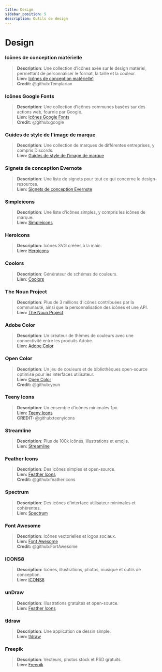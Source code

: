 ```yaml
---
title: Design
sidebar_position: 5
description: Outils de design
---
```


# Design
### Icônes de conception matérielle
> __Description:__ Une collection d'icônes axée sur le design matériel, permettant de personnaliser le format, la taille et la couleur. <br/>
__Lien:__ [Icônes de conception matérielle)](https://materialdesignicons.com/)  <br/>
__Credit:__ @github:Templarian

### Icônes Google Fonts
> __Description:__ Une collection d'icônes communes basées sur des actions web, fournie par Google. <br/>
__Lien:__ [Icônes Google Fonts](https://fonts.google.com/icons) <br/>
__Credit:__ @github:google

### Guides de style de l'image de marque
> __Description:__ Une collection de marques de différentes entreprises, y compris Discords.   <br/>
__Lien:__ [Guides de style de l'image de marque](https://brandingstyleguides.com/)

### Signets de conception Evernote
> __Description:__ Une liste de signets pour tout ce qui concerne le design-resources.  <br/>
__Lien:__ [Signets de conception Evernote](https://www.evernote.design/)  <br/>

### Simpleicons
> __Description:__ Une liste d'icônes simples, y compris les icônes de marque.   <br/>
__Lien:__ [Simpleicons](https://simpleicons.org/)

### Heroicons
> __Description:__ Icônes SVG créées à la main.   <br/>
__Lien:__ [Heroicons](https://heroicons.com/)

### Coolors
> __Description:__ Générateur de schémas de couleurs.   <br/>
__Lien:__ [Coolors](https://coolors.co/)

### The Noun Project
> __Description:__ Plus de 3 millions d'icônes contribuées par la communauté, ainsi que la personnalisation des icônes et une API.  <br/>
__Lien:__ [The Noun Project](https://thenounproject.com/)

### Adobe Color
> __Description:__ Un créateur de thèmes de couleurs avec une connectivité entre les produits Adobe.  <br/>
__Lien:__ [Adobe Color](https://color.adobe.com/)

### Open Color
> __Description:__ Un jeu de couleurs et de bibliothèques open-source optimisé pour les interfaces utilisateur.  <br/>
__Lien:__ [Open Color](https://yeun.github.io/open-color/)  <br/>
__Credit:__ @github:yeun

### Teeny Icons
> __Description:__ Un ensemble d'icônes minimales 1px.  <br/>
__Lien:__ [Teeny Icons](https://teenyicons.com/)  <br/>
__CREDIT:__ @github:teenyicons

### Streamline
> __Description:__ Plus de 100k icônes, illustrations et emojis.  <br/>
__Lien:__ [Streamline](https://streamlinehq.com/)  

### Feather Icons
> __Description:__ Des icônes simples et open-source.  <br/>
__Lien:__ [Feather Icons](https://feathericons.com/)  <br/>
__Credit:__ @github:feathericons

### Spectrum
> __Description:__ Des icônes d'interface utilisateur minimales et cohérentes.  <br/>
__Lien:__ [Spectrum](https://spectrum.adobe.com/page/icons/)  

### Font Awesome
> __Description:__ Icônes vectorielles et logos sociaux.  <br/>
__Lien:__ [Font Awesome](https://fontawesome.com/)  <br/>
__Credit:__ @github:FortAwesome

### ICONS8
> __Description:__ Icônes, illustrations, photos, musique et outils de conception.  <br/>
__Lien:__ [ICONS8](https://icons8.com/)  

### unDraw
> __Description:__ Illustrations gratuites et open-source.  <br/>
__Lien:__ [Feather Icons](https://undraw.co/)  

### tldraw
> __Description:__ Une application de dessin simple.  <br/>
__Lien:__ [tldraw](https://www.tldraw.com/)

### Freepik
> __Description:__ Vecteurs, photos stock et PSD gratuits.  <br/>
__Lien:__ [Freepik](https://freepik.com/) 